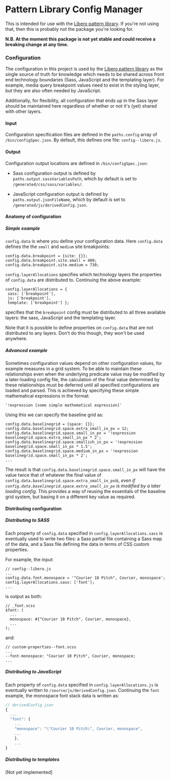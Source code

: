 # Pattern Library Config Manager

This is intended for use with the [Libero pattern library](https://github.com/libero/pattern-library). If you're not using that, then this is probably not the package you're looking for.

**N.B. At the moment this package is not yet stable and could receive a breaking change at any time.**   
 
### Configuration

The configuration in this project is used by the [Libero pattern library](https://github.com/libero/pattern-library) as the single source of truth for knowledge which needs to be shared across front end technology boundaries (Sass, JavaScript and the templating layer). For example, media query breakpoint values need to exist in the styling layer, but they are also often needed by JavaScript.

Additionally, for flexibility, all configuration that ends up in the Sass layer should be maintained here regardless of whether or not it's (yet) shared with other layers.

#### Input
Configuration specification files are defined in the `paths.config` array of `/bin/configSpec.json`. By default, this defines one file: `config--libero.js`. 

#### Output
Configuration output locations are defined in `/bin/configSpec.json`:
 
- Sass configuration output is defined by `paths.output.sassVariablesPath`, which by default is set to `/generated/css/sass/variables/`.

- JavaScript configuration output is defined by `paths.output.jsonFileName`, which by default is set to `/generated/js/derivedConfig.json`.      
  
#### Anatomy of configuration  

##### Simple example
`config.data` is where you define your configuration data.
Here `config.data` defines the the `small` and `medium` site breakpoints:  
  
```  
config.data.breakpoint = {site: {}};  
config.data.breakpoint.site.small = 480;  
config.data.breakpoint.site.medium = 730;  
```  
   
`config.layerAllocations` specifies which technology layers the properties of `config.data` are distributed to. Continuing the above example:  
```  
config.layerAllocations = {  
 sass: ['breakpoint'],
 js: ['breakpoint'],
 template: ['breakpoint'] };
 ```  
specifies that the `breakpoint` config must be distributed to all three available layers: the sass, JavaScript and the templating layer.

Note that it is possible to define properties on `config.data` that are not distributed to any layers. Don't do this though, they won't be used anywhere.  

##### Advanced example
Sometimes configuration values depend on other configuration values, for example measures in a grid system. To be able to maintain these relationships even when the underlying predicate value may be modified by a later-loading config file, the calculation of the final value determined by these relationships must be deferred until all specified configurations are loaded and parsed. This is achieved by specifying these simple mathematical expressions in the format:
```
'!expression [some simple mathematical expression]'
```
Using this we can specify the baseline grid as:
```
config.data.baselinegrid = {space: {}};  
config.data.baselinegrid.space.extra_small_in_px = 12;  
config.data.baselinegrid.space.small_in_px = '!expression baselinegrid.space.extra_small_in_px * 2';  
config.data.baselinegrid.space.smallish_in_px = '!expression baselinegrid.space.small_in_px * 1.5';  
config.data.baselinegrid.space.medium_in_px = '!expression baselinegrid.space.small_in_px * 2';
...
```
The result is that `config.data.baselinegrid.space.small_in_px` will have the value twice that of whatever the final value of `config.data.baselinegrid.space.extra_small_in_px`is, *even if `config.data.baselinegrid.space.extra_small_in_px` is modified by a later loading config*. This provides a way of reusing the essentials of the baseline grid system, but basing it on a different key value as required.

#### Distributing configuration
  
##### Distributing to SASS  
Each property of `config.data` specified in `config.layerAllocations.sass` is eventually used to write two files: a Sass partial file containing a Sass map of the data, and a Sass file defining the data in terms of CSS custom properties.
   
For example, the input:

```
// config--libero.js
...
config.data.font.monospace = '"Courier 10 Pitch", Courier, monospace';
config.layerAllocations.sass: ['font'];
...

```

is output as both:


```
// _font.scss
$font: (
  ...
  monospace: #{"Courier 10 Pitch", Courier, monospace},
  ...
);
```
and: 
```
// custom-properties--font.scss
...
--font-monospace: "Courier 10 Pitch", Courier, monospace;
...
```

##### Distributing to JavaScript  
Each property of `config.data` specified in `config.layerAllocations.js` is eventually written to `/source/js/derivedConfig.json`.  Continuing the `font` example, the monospace font stack data is written as:    
  
```js  
// derivedConfig.json  
{
  ...
  "font": {
    ...
    "monospace": "\"Courier 10 Pitch\", Courier, monospace",
    ...
    },
    ...
}
```  
  ##### Distributing to templates
  [Not yet implemented]
